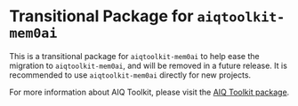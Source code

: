 <!--
SPDX-FileCopyrightText: Copyright (c) 2025, NVIDIA CORPORATION & AFFILIATES. All rights reserved.
SPDX-License-Identifier: Apache-2.0

Licensed under the Apache License, Version 2.0 (the "License");
you may not use this file except in compliance with the License.
You may obtain a copy of the License at

http://www.apache.org/licenses/LICENSE-2.0

Unless required by applicable law or agreed to in writing, software
distributed under the License is distributed on an "AS IS" BASIS,
WITHOUT WARRANTIES OR CONDITIONS OF ANY KIND, either express or implied.
See the License for the specific language governing permissions and
limitations under the License.
-->

# Transitional Package for `aiqtoolkit-mem0ai`
This is a transitional package for `aiqtoolkit-mem0ai` to help ease the migration to `aiqtoolkit-mem0ai`, and will be removed in a future release. It is recommended to use `aiqtoolkit-mem0ai` directly for new projects.

For more information about AIQ Toolkit, please visit the [AIQ Toolkit package](https://pypi.org/project/aiqtoolkit-mem0ai/).
